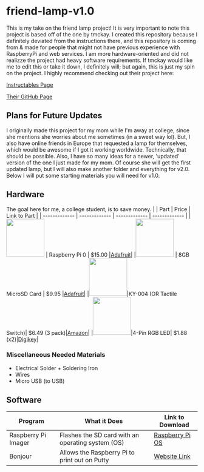 # friend-lamp-v1.0
This is my take on the friend lamp project! It is very important to note this project is based off of the one by tmckay. I created this repository because I definitely deviated from the instructions there, and this repository is coming from & made for people that might not have previous experience with RaspberryPi and web services. I am more hardware-oriented and did not realizze the project had heavy software requirements. If tmckay would like me to edit this or take it down, I definitely will; but again, this is just my spin on the project. I highly recommend checking out their project here:

[Instructables Page](https://www.instructables.com/DIY-Long-Distance-Best-Friend-Lights/)

[Their GitHub Page](https://github.com/tmckay1/best_friend_light)

## Plans for Future Updates
I originally made this project for my mom while I'm away at college, since she mentions she worries about me sometimes (in a sweet way lol). But, I also have online friends in Europe that requested a lamp for themselves, which would be awesome if I got it working worldwide. Technically, that should be possible. Also, I have so many ideas for a newer, 'updated' version of the one I just made for my mom. Of course she will get the first updated lamp, but I will also make another folder and everything for v2.0. Below I will put some starting materials you will need for v1.0.

## Hardware
The goal here for me, a college student, is to save money. 
|                                                                                         |           Part           |     Price     |                 Link to Part                    |
|                                    -------------                                        |     -------------        | ------------- |                   -------------                 |
|<img src="https://cdn-shop.adafruit.com/970x728/3400-00.jpg" width="100" />              |     Raspberry Pi 0       |     $15.00    |[Adafruit](https://www.adafruit.com/product/3400)|
|<img src="https://cdn-shop.adafruit.com/970x728/1294-03.jpg" width="100" />              |     8GB MicroSD Card     |     $9.95     |[Adafruit](https://www.adafruit.com/product/1294)|
|<img src="https://m.media-amazon.com/images/I/51H5cvVGxUL._AC_SL1000_.jpg" width="100" />|KY-004 (OR Tactile Switch)| $6.49 (3 pack)|[Amazon](https://www.amazon.com/KY-004-Button-Switch-Sensor-Module/dp/B0786BDFT5)|
|<img src="https://cdn11.bigcommerce.com/s-3fd3md1ghs/images/stencil/1280x1280/products/29723/11400/rgb-led-diffused__74395.1577790268.jpg?c=2" width="100" />|4-Pin RGB LED| $1.88 (x2)|[Digikey](https://www.digikey.com/en/products/detail/kingbright/WP154A4SUREQBFZGC/3084119?utm_adgroup=&utm_source=google&utm_medium=cpc&utm_campaign=PMax%20Shopping_Product_Medium%20ROAS%20Categories&utm_term=&utm_content=&utm_id=go_cmp-20223376311_adg-_ad-__dev-c_ext-_prd-3084119_sig-Cj0KCQiAtOmsBhCnARIsAGPa5yZKuHfFNeNOZGDt0-6JHBbu6RP6r3f0rWSvfbtb0RbuAug3cY-6Dr4aAsVfEALw_wcB&gad_source=1&gclid=Cj0KCQiAtOmsBhCnARIsAGPa5yZKuHfFNeNOZGDt0-6JHBbu6RP6r3f0rWSvfbtb0RbuAug3cY-6Dr4aAsVfEALw_wcB)|

### Miscellaneous Needed Materials
- Electrical Solder + Soldering Iron
- Wires
- Micro USB (to USB)

## Software
|         Program          |                          What it Does             |                         Link to Download                |
|     -------------        |                -------------                      |                         -------------                   |
| Raspberry Pi Imager      | Flashes the SD card with an operating system (OS) | [Raspberry Pi OS](https://www.raspberrypi.com/software/)|
| Bonjour                  | Allows the Raspberry Pi to print out on Putty     | [Website Link](https://support.apple.com/kb/DL999?locale=en_US)|
